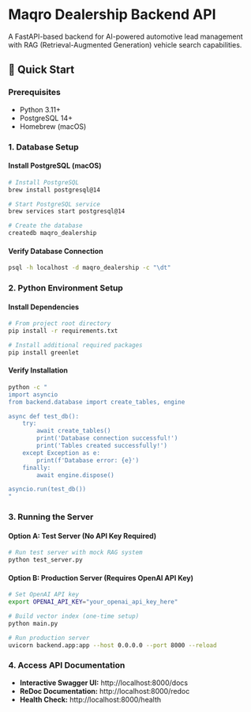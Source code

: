 # Maqro Dealership Backend API

A FastAPI-based backend for AI-powered automotive lead management with RAG (Retrieval-Augmented Generation) vehicle search capabilities.

## 🚀 Quick Start

### Prerequisites
- Python 3.11+
- PostgreSQL 14+
- Homebrew (macOS)

### 1. Database Setup

#### Install PostgreSQL (macOS)
```bash
# Install PostgreSQL
brew install postgresql@14

# Start PostgreSQL service
brew services start postgresql@14

# Create the database
createdb maqro_dealership
```

#### Verify Database Connection
```bash
psql -h localhost -d maqro_dealership -c "\dt"
```

### 2. Python Environment Setup

#### Install Dependencies
```bash
# From project root directory
pip install -r requirements.txt

# Install additional required packages
pip install greenlet
```

#### Verify Installation
```bash
python -c "
import asyncio
from backend.database import create_tables, engine

async def test_db():
    try:
        await create_tables()
        print('Database connection successful!')
        print('Tables created successfully!')
    except Exception as e:
        print(f'Database error: {e}')
    finally:
        await engine.dispose()

asyncio.run(test_db())
"
```

### 3. Running the Server

#### Option A: Test Server (No API Key Required)
```bash
# Run test server with mock RAG system
python test_server.py
```

#### Option B: Production Server (Requires OpenAI API Key)
```bash
# Set OpenAI API key
export OPENAI_API_KEY="your_openai_api_key_here"

# Build vector index (one-time setup)
python main.py

# Run production server
uvicorn backend.app:app --host 0.0.0.0 --port 8000 --reload
```

### 4. Access API Documentation
- **Interactive Swagger UI:** http://localhost:8000/docs
- **ReDoc Documentation:** http://localhost:8000/redoc
- **Health Check:** http://localhost:8000/health

